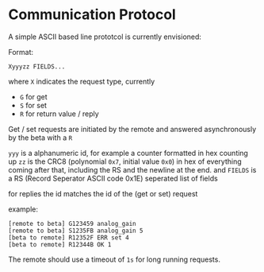 # Communication Protocol
A simple ASCII based line prototcol is currently envisioned:

Format:
```
Xyyyzz FIELDS...
```

where `X` indicates the request type, currently
- `G` for get
- `S` for set
- `R` for return value / reply

Get / set requests are initiated by the remote and answered asynchronously by the beta with a `R`

`yyy` is a alphanumeric id, for example a counter formatted in hex counting up
`zz` is the CRC8 (polynomial `0x7`, initial value `0x0`) in hex of everything coming after that, including the RS and the newline at the end.
and `FIELDS` is a RS (Record Seperator ASCII code 0x1E) seperated list of fields

for replies the id matches the id of the (get or set) request

example:
```
[remote to beta] G123459 analog_gain
[remote to beta] S1235FB analog_gain 5
[beta to remote] R12352F ERR set 4
[beta to remote] R12344B OK 1
```

The remote should use a timeout of `1s` for long running requests.

